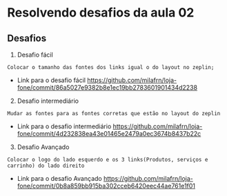 # Resolvendo desafios da aula 02

## Desafios

1. Desafio fácil

`Colocar o tamanho das fontes dos links igual o do layout no zeplin;`

- Link para o desafio fácil <https://github.com/milafrn/loja-fone/commit/86a5027e9382b8e1ec19bb2783601901434d2238>

2. Desafio intermediário

`Mudar as fontes para as fontes corretas que estão no layout do zeplin`

- Link para o desafio intermediário <https://github.com/milafrn/loja-fone/commit/4d232838ea43e01465e2479a0ec3674b8437b22c>

3. Desafio Avançado

`Colocar o logo do lado esquerdo e os 3 links(Produtos, serviços e carrinho) do lado direito`

- Link para o desafio Avançado <https://github.com/milafrn/loja-fone/commit/0b8a859bb915ba302cceb6420eec44ae761e1f01>